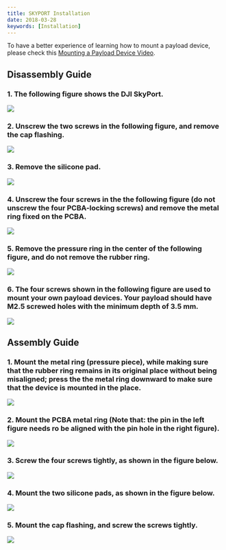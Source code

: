 ```yaml
---
title: SKYPORT Installation
date: 2018-03-28
keywords: [Installation]
---
```


To have a better experience of learning how to mount a payload device, please check this  <a href="https://www.skypixel.com/videos/dji-payload-sdk-mounting-a-payload-device-89abebc6-6f7f-48dd-b855-fba7f6288a96" target="_blank">Mounting a Payload Device Video</a>.

## Disassembly Guide

### 1. The following figure shows the DJI SkyPort.
![](../images/guide/adapter_install/install_1.png)

### 2. Unscrew the two screws in the following figure, and remove the cap flashing.
![](../images/guide/adapter_install/install_2.png)

### 3. Remove the silicone pad.
![](../images/guide/adapter_install/install_3.png)

### 4. Unscrew the four screws in the the following figure (do not unscrew the four PCBA-locking screws) and remove the metal ring fixed on the PCBA.
![](../images/guide/adapter_install/install_4.png)

### 5. Remove the pressure ring in the center of the following figure, and do not remove the rubber ring.
![](../images/guide/adapter_install/install_5.png)

### 6. The four screws shown in the following figure are used to mount your own payload devices. Your payload should have M2.5 screwed holes with the minimum depth of 3.5 mm.
![](../images/guide/adapter_install/install_6.png)

## Assembly Guide

### 1.  Mount the metal ring (pressure piece), while making sure that the rubber ring remains in its original place without being misaligned; press the the metal ring downward to make sure that the device is mounted in the place. 
![](../images/guide/adapter_install/install_7.png)

### 2. Mount the PCBA metal ring (Note that:  the pin in the left figure needs ro be aligned with the pin hole in the right figure).
![](../images/guide/adapter_install/install_8.png)

### 3.  Screw the four screws tightly, as shown in the figure below.
![](../images/guide/adapter_install/install_9.png)

### 4. Mount the two silicone pads, as shown in the figure below.
![](../images/guide/adapter_install/install_10.png)

### 5. Mount the cap flashing, and screw the screws tightly.
![](../images/guide/adapter_install/install_11.png)
